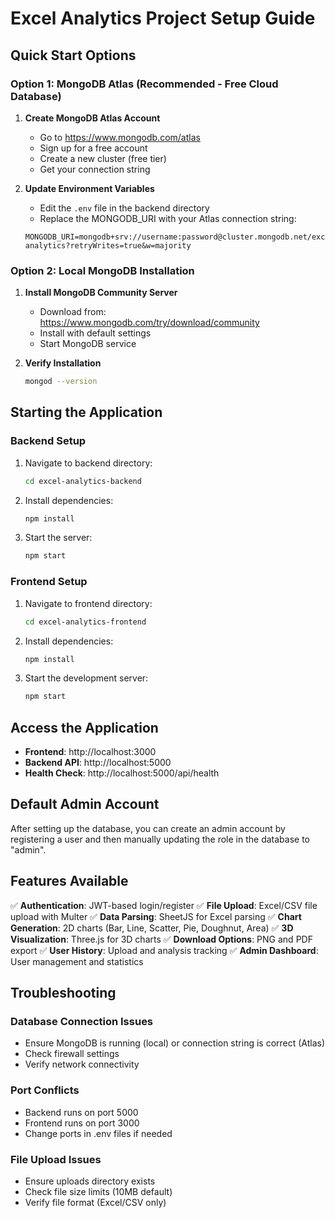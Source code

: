 # Excel Analytics Project Setup Guide

## Quick Start Options

### Option 1: MongoDB Atlas (Recommended - Free Cloud Database)

1. **Create MongoDB Atlas Account**
   - Go to https://www.mongodb.com/atlas
   - Sign up for a free account
   - Create a new cluster (free tier)
   - Get your connection string

2. **Update Environment Variables**
   - Edit the `.env` file in the backend directory
   - Replace the MONGODB_URI with your Atlas connection string:
   ```
   MONGODB_URI=mongodb+srv://username:password@cluster.mongodb.net/excel-analytics?retryWrites=true&w=majority
   ```

### Option 2: Local MongoDB Installation

1. **Install MongoDB Community Server**
   - Download from: https://www.mongodb.com/try/download/community
   - Install with default settings
   - Start MongoDB service

2. **Verify Installation**
   ```bash
   mongod --version
   ```

## Starting the Application

### Backend Setup
1. Navigate to backend directory:
   ```bash
   cd excel-analytics-backend
   ```

2. Install dependencies:
   ```bash
   npm install
   ```

3. Start the server:
   ```bash
   npm start
   ```

### Frontend Setup
1. Navigate to frontend directory:
   ```bash
   cd excel-analytics-frontend
   ```

2. Install dependencies:
   ```bash
   npm install
   ```

3. Start the development server:
   ```bash
   npm start
   ```

## Access the Application

- **Frontend**: http://localhost:3000
- **Backend API**: http://localhost:5000
- **Health Check**: http://localhost:5000/api/health

## Default Admin Account

After setting up the database, you can create an admin account by registering a user and then manually updating the role in the database to "admin".

## Features Available

✅ **Authentication**: JWT-based login/register
✅ **File Upload**: Excel/CSV file upload with Multer
✅ **Data Parsing**: SheetJS for Excel parsing
✅ **Chart Generation**: 2D charts (Bar, Line, Scatter, Pie, Doughnut, Area)
✅ **3D Visualization**: Three.js for 3D charts
✅ **Download Options**: PNG and PDF export
✅ **User History**: Upload and analysis tracking
✅ **Admin Dashboard**: User management and statistics

## Troubleshooting

### Database Connection Issues
- Ensure MongoDB is running (local) or connection string is correct (Atlas)
- Check firewall settings
- Verify network connectivity

### Port Conflicts
- Backend runs on port 5000
- Frontend runs on port 3000
- Change ports in .env files if needed

### File Upload Issues
- Ensure uploads directory exists
- Check file size limits (10MB default)
- Verify file format (Excel/CSV only) 